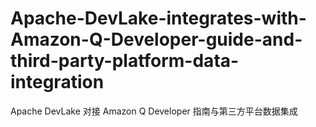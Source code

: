 # Apache-DevLake-integrates-with-Amazon-Q-Developer-guide-and-third-party-platform-data-integration
Apache DevLake 对接 Amazon Q Developer 指南与第三方平台数据集成

